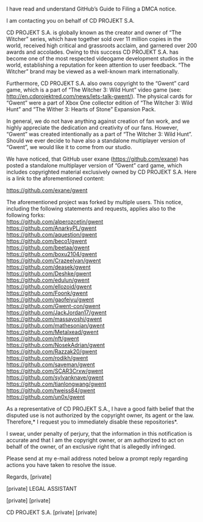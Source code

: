 I have read and understand GitHub’s Guide to Filing a DMCA notice.

I am contacting you on behalf of CD PROJEKT S.A.

CD PROJEKT S.A. is globally known as the creator and owner of “The Witcher”
series, which have together sold over 11 million copies in the world,
received high critical and grassroots acclaim, and garnered over 200 awards
and accolades. Owing to this success CD PROJEKT S.A. has become one of the
most respected videogame development studios in the world, establishing a
reputation for keen attention to user feedback. “The Witcher” brand may be
viewed as a well-known mark internationally.

Furthermore, CD PROJEKT S.A. also owns copyright to the “Gwent” card game,
which is a part of “The Witcher 3: Wild Hunt” video game (see:
http://en.cdprojektred.com/news/lets-talk-gwent/). The physical cards for
“Gwent” were a part of Xbox One collector edition of “The Witcher 3: Wild
Hunt” and “The Wither 3: Hearts of Stone” Expansion Pack.

In general, we do not have anything against creation of fan work, and we
highly appreciate the dedication and creativity of our fans. However,
“Gwent” was created intentionally as a part of “The Witcher 3: Wild Hunt”.
Should we ever decide to have also a standalone multiplayer version of
“Gwent”, we would like it to come from our studio.

We have noticed, that GitHub user exane (https://github.com/exane) has
posted a standalone multiplayer version of “Gwent” card game, which
includes copyrighted material exclusively owned by CD PROJEKT S.A. Here is
a link to the aforementioned content:

https://github.com/exane/gwent

The aforementioned project was forked by multiple users. This notice,
including the following statements and requests, applies also to the
following forks:  
https://github.com/alperozcetin/gwent  
https://github.com/AnarkyPL/gwent  
https://github.com/aquestion/gwent  
https://github.com/beco1/gwent  
https://github.com/beetaa/gwent  
https://github.com/boxu2104/gwent  
https://github.com/CrazeeIvan/gwent  
https://github.com/deasek/gwent  
https://github.com/Deshke/gwent  
https://github.com/edulun/gwent  
https://github.com/ellozoid/gwent  
https://github.com/Foonk/gwent  
https://github.com/gaofeiyu/gwent  
https://github.com/Gwent-con/gwent  
https://github.com/JackJordan17/gwent  
https://github.com/massayoshi/gwent  
https://github.com/mathesonian/gwent  
https://github.com/Metalxead/gwent  
https://github.com/nft/gwent  
https://github.com/NosekAdrian/gwent  
https://github.com/Razzak20/gwent  
https://github.com/rodikh/gwent  
https://github.com/saveman/gwent  
https://github.com/SCAR3Crxw/gwent  
https://github.com/sylvanknave/gwent  
https://github.com/tianlongwang/gwent  
https://github.com/tweiss84/gwent  
https://github.com/un0x/gwent  

As a representative of CD PROJEKT S.A., I have a good faith belief that the
disputed use is not authorized by the copyright owner, its agent or the
law. Therefore,* I request you to immediately disable these repositories*.

I swear, under penalty of perjury, that the information in this
notification is accurate and that I am the copyright owner, or am
authorized to act on behalf of the owner, of an exclusive right that is
allegedly infringed.

Please send at my e-mail address noted below a prompt reply regarding
actions you have taken to resolve the issue.

Regards,
[private]

[private]
LEGAL ASSISTANT

[private]
[private]

CD PROJEKT S.A.
[private]
[private]

